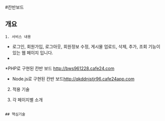 #칸반보드
## 개요
```
1. 서비스 내용

```
* 로그인, 회원가입, 로그아웃, 회원정보 수정, 게시물 업로드, 삭제, 추가, 조회 기능이 있는 웹 페이지 입니다.
* 
*PHP로 구현된 칸반 보드 <http://bws961228.cafe24.com>
* Node.js로 구현된 칸반 보드<http://qkddnjstjr96.cafe24app.com>
2. 적용 기술

3. 각 페이지별 소개
```

## 핵심기술
